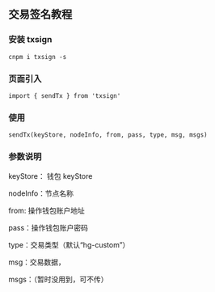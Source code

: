 ## 交易签名教程

### 安装 txsign

`cnpm i txsign -s`

### 页面引入

`import { sendTx } from 'txsign'`

### 使用

`sendTx(keyStore, nodeInfo, from, pass, type, msg, msgs)`

### 参数说明

keyStore： 钱包 keyStore

nodeInfo：节点名称

from: 操作钱包账户地址

pass：操作钱包账户密码

type：交易类型（默认“hg-custom”）

msg：交易数据，

msgs：（暂时没用到，可不传）
